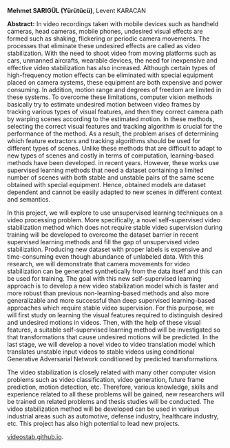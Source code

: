 **Mehmet SARIGÜL (Yürütücü)**, Levent KARACAN

**Abstract:** In video recordings taken with mobile devices such as handheld cameras, head cameras, mobile phones, undesired visual effects are formed such as shaking, flickering or periodic camera movements. The processes that eliminate these undesired effects are called as video stabilization. With the need to shoot video from moving platforms such as cars, unmanned aircrafts, wearable devices, the need for inexpensive and effective video stabilization has also increased. Although certain types of high-frequency motion effects can be eliminated with special equipment placed on camera systems, these equipment are both expensive and power consuming. In addition, motion range and degrees of freedom are limited in these systems. To overcome these limitations, computer vision methods basically try to estimate undesired motion between video frames by tracking various types of visual features, and then they correct camera path by warping scenes according to the estimated motion. In these methods, selecting the correct visual features and tracking algorithm is crucial for the performance of the method. As a result, the problem arises of determining which feature extractors and tracking algorithms should be used for different types of scenes. Unlike these methods that are difficult to adapt to new types of scenes and costly in terms of computation, learning-based methods have been developed. in recent years. However, these works use supervised learning methods that need a dataset containing a limited number of scenes with both stable and unstable pairs of the same scene obtained with special equipment. Hence, obtained models are dataset dependent and cannot be easily adapted to new scenes in different context and semantics.

In this project, we will explore to use unsupervised learning techniques on a video processing problem. More specifically, a novel self-supervised video stabilization method which does not require stable video supervision during training will be developed to overcome the dataset barrier in recent supervised learning methods and fill the gap of unsupervised video stabilization. Producing new dataset with proper labels is expensive and time-consuming even though abundance of unlabeled data. With this research, we will demonstrate that camera movements for video stabilization can be generated synthetically from the data itself and this can be used for training. The goal with this new self-supervised learning approach is to develop a new video stabilization model which is faster and more robust than previous non-learning-based methods and also more generalizable and more successful than deep supervised learning-based approaches which require stable video supervision. For this purpose, we will first study on learning the visual features required to distinguish desired and undesired motions in videos. Then, with the help of these visual features, a suitable self-supervised learning method will be investigated so that transformations that cause undesired motions will be predicted. In the last stage, we will develop a novel video to video translation model which translates unstable input videos to stable videos using conditional Generative Adversarial Network conditioned by predicted transformations.

The video stabilization is closely related with many other computer vision problems such as video classification, video generation, future frame prediction, motion detection, etc. Therefore, various knowledge, skills and experience related to all these problems will be gained, new researchers will be trained on related problems and thesis studies will be conducted. The video stabilization method will be developed can be used in various industrial areas such as automotive, defense industry, healthcare industry, etc. This project has also high potential to lead new projects.

[videostab.github.io](https://videostab.github.io/).